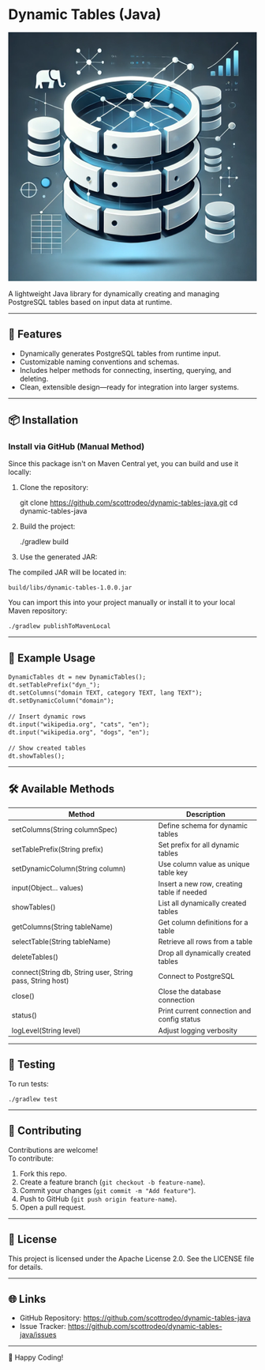 # Dynamic Tables (Java)

![Dynamic Tables Preview](preview.png)

A lightweight Java library for dynamically creating and managing PostgreSQL tables based on input data at runtime.

---

## 🚀 Features

- Dynamically generates PostgreSQL tables from runtime input.
- Customizable naming conventions and schemas.
- Includes helper methods for connecting, inserting, querying, and deleting.
- Clean, extensible design—ready for integration into larger systems.

---

## 📦 Installation

### Install via GitHub (Manual Method)

Since this package isn't on Maven Central yet, you can build and use it locally:

1. Clone the repository:

    git clone https://github.com/scottrodeo/dynamic-tables-java.git
    cd dynamic-tables-java

2. Build the project:

    ./gradlew build

3. Use the generated JAR:

The compiled JAR will be located in:

    build/libs/dynamic-tables-1.0.0.jar

You can import this into your project manually or install it to your local Maven repository:

    ./gradlew publishToMavenLocal

---

## 📌 Example Usage

    DynamicTables dt = new DynamicTables();
    dt.setTablePrefix("dyn_");
    dt.setColumns("domain TEXT, category TEXT, lang TEXT");
    dt.setDynamicColumn("domain");

    // Insert dynamic rows
    dt.input("wikipedia.org", "cats", "en");
    dt.input("wikipedia.org", "dogs", "en");

    // Show created tables
    dt.showTables();

---

## 🛠️ Available Methods

| Method | Description |
|--------|-------------|
| setColumns(String columnSpec) | Define schema for dynamic tables |
| setTablePrefix(String prefix) | Set prefix for all dynamic tables |
| setDynamicColumn(String column) | Use column value as unique table key |
| input(Object... values) | Insert a new row, creating table if needed |
| showTables() | List all dynamically created tables |
| getColumns(String tableName) | Get column definitions for a table |
| selectTable(String tableName) | Retrieve all rows from a table |
| deleteTables() | Drop all dynamically created tables |
| connect(String db, String user, String pass, String host) | Connect to PostgreSQL |
| close() | Close the database connection |
| status() | Print current connection and config status |
| logLevel(String level) | Adjust logging verbosity |

---

## 🧪 Testing

To run tests:

    ./gradlew test

---

## 🤝 Contributing

Contributions are welcome!  
To contribute:

1. Fork this repo.
2. Create a feature branch (`git checkout -b feature-name`).
3. Commit your changes (`git commit -m "Add feature"`).
4. Push to GitHub (`git push origin feature-name`).
5. Open a pull request.

---

## 📄 License

This project is licensed under the Apache License 2.0. See the LICENSE file for details.

---

## 🌐 Links

- GitHub Repository: https://github.com/scottrodeo/dynamic-tables-java
- Issue Tracker: https://github.com/scottrodeo/dynamic-tables-java/issues

---

🚀 Happy Coding!


